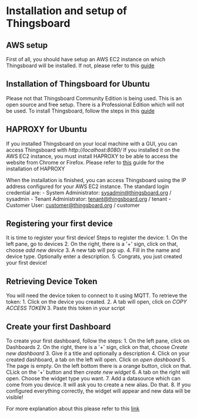 # Installation and setup of Thingsboard

## AWS setup
First of all, you should have setup an AWS EC2 instance on which Thingsboard will be installed. If not, please refer to this [guide]()

## Installation of Thingsboard for Ubuntu
Please not that Thingsboard Community Edition is being used. This is an open source and free setup. There is a Professional Edition which will not be used.
To install Thingsboard, follow the steps in this [guide](https://thingsboard.io/docs/user-guide/install/ubuntu/)

## HAPROXY for Ubuntu
If you installed Thingsboard on your local machine with a GUI, you can access Thingsboard with *http://localhost:8080/*
If you installed it on the AWS EC2 instance, you must install HAPROXY to be able to access the website from Chrome or Firefox.
Please refer to [this](https://thingsboard.io/docs/user-guide/install/pe/add-haproxy-ubuntu/) guide for the installation of HAPROXY

When the installation is finished, you can access Thingsboard using the IP address configured for your AWS EC2 instance.
The standard login credential are: 
    - System Administrator: sysadmin@thingsboard.org / sysadmin
    - Tenant Administrator: tenant@thingsboard.org / tenant
    - Customer User: customer@thingsboard.org / customer

## Registering your first device
It is time to register your first device!
Steps to register the device:
    1. On the left pane, go to devices
    2. On the right, there is a '+' sign, click on that, choose *add new device*
    3. A new tab will pop up.
    4. Fill in the name and device type. Optionally enter a description.
    5. Congrats, you just created your first device!

## Retrieving Device Token
You will need the device token to connect to it using MQTT. To retrieve the token:
    1. Click on the device you created.
    2. A tab will open, click on *COPY ACCESS TOKEN*
    3. Paste this token in your script

## Create your first Dashboard
To create your first dashboard, follow the steps:
    1. On the left pane, click on Dashboards
    2. On the right, there is a '+' sign, click on that, choose *Create new dashboard*
    3. Give it a title and optionally a description
    4. Click on your created dashboard, a tab on the left will open. Click on *open dashboard*
    5. The page is empty. On the left bottom there is a orange button, click on that. CLick on the '+' button and then *create new widget*
    6. A tab on the right will open. Choose the widget type you want. 
    7. Add a datasource which can come from you device. It will ask you to create a new alias. Do that.
    8. If you configured everything correctly, the widget will appear and new data will be visible!

For more explanation about this please refer to this [link](https://thingsboard.io/docs/samples/raspberry/temperature/)

